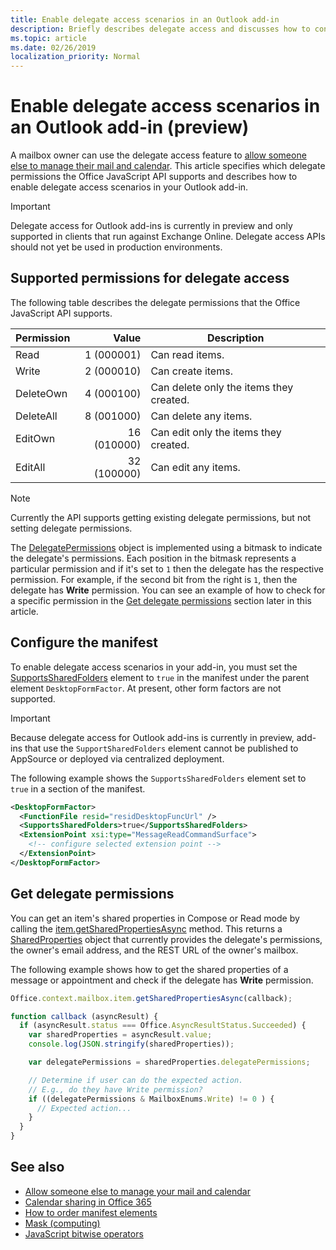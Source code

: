 ```yaml
---
title: Enable delegate access scenarios in an Outlook add-in
description: Briefly describes delegate access and discusses how to configure add-in support.
ms.topic: article
ms.date: 02/26/2019
localization_priority: Normal
---
```


# Enable delegate access scenarios in an Outlook add-in (preview)

A mailbox owner can use the delegate access feature to [allow someone else to manage their mail and calendar](https://support.office.com/article/allow-someone-else-to-manage-your-mail-and-calendar-41c40c04-3bd1-4d22-963a-28eafec25926). This article specifies which delegate permissions the Office JavaScript API supports and describes how to enable delegate access scenarios in your Outlook add-in.

> [!IMPORTANT]
> Delegate access for Outlook add-ins is currently in preview and only supported in clients that run against Exchange Online. Delegate access APIs should not yet be used in production environments.

## Supported permissions for delegate access

The following table describes the delegate permissions that the Office JavaScript API supports.

|Permission|Value|Description|
|---|---:|---|
|Read|1 (000001)|Can read items.|
|Write|2 (000010)|Can create items.|
|DeleteOwn|4 (000100)|Can delete only the items they created.|
|DeleteAll|8 (001000)|Can delete any items.|
|EditOwn|16 (010000)|Can edit only the items they created.|
|EditAll|32 (100000)|Can edit any items.|

> [!NOTE]
> Currently the API supports getting existing delegate permissions, but not setting delegate permissions.

The [DelegatePermissions](/javascript/api/outlook/office.mailboxenums.delegatepermissions) object is implemented using a bitmask to indicate the delegate's permissions. Each position in the bitmask represents a particular permission and if it's set to `1` then the delegate has the respective permission. For example, if the second bit from the right is `1`, then the delegate has **Write** permission. You can see an example of how to check for a specific permission in the [Get delegate permissions](#get-delegate-permissions) section later in this article.

## Configure the manifest

To enable delegate access scenarios in your add-in, you must set the [SupportsSharedFolders](/office/dev/add-ins/reference/manifest/supportssharedfolders) element to `true` in the manifest under the parent element `DesktopFormFactor`. At present, other form factors are not supported.

> [!IMPORTANT]
> Because delegate access for Outlook add-ins is currently in preview, add-ins that use the `SupportSharedFolders` element cannot be published to AppSource or deployed via centralized deployment.

The following example shows the `SupportsSharedFolders` element set to `true` in a section of the manifest.

```XML
<DesktopFormFactor>
  <FunctionFile resid="residDesktopFuncUrl" />
  <SupportsSharedFolders>true</SupportsSharedFolders>
  <ExtensionPoint xsi:type="MessageReadCommandSurface">
    <!-- configure selected extension point -->
  </ExtensionPoint>
</DesktopFormFactor>
```

## Get delegate permissions

You can get an item's shared properties in Compose or Read mode by calling the [item.getSharedPropertiesAsync](/office/dev/add-ins/reference/objectmodel/preview-requirement-set/office.context.mailbox.item#getsharedpropertiesasyncoptions-callback) method. This returns a [SharedProperties](/javascript/api/outlook/office.sharedproperties) object that currently provides the delegate's permissions, the owner's email address, and the REST URL of the owner's mailbox.

The following example shows how to get the shared properties of a message or appointment and check if the delegate has **Write** permission.

```js
Office.context.mailbox.item.getSharedPropertiesAsync(callback);

function callback (asyncResult) {
  if (asyncResult.status === Office.AsyncResultStatus.Succeeded) {
    var sharedProperties = asyncResult.value;
    console.log(JSON.stringify(sharedProperties));

    var delegatePermissions = sharedProperties.delegatePermissions;

    // Determine if user can do the expected action.
    // E.g., do they have Write permission?
    if ((delegatePermissions & MailboxEnums.Write) != 0 ) {
      // Expected action...
    }
  }
}
```

## See also

- [Allow someone else to manage your mail and calendar](https://support.office.com/article/allow-someone-else-to-manage-your-mail-and-calendar-41c40c04-3bd1-4d22-963a-28eafec25926)
- [Calendar sharing in Office 365](https://support.office.com/article/calendar-sharing-in-office-365-b576ecc3-0945-4d75-85f1-5efafb8a37b4)
- [How to order manifest elements](/office/dev/add-ins/develop/manifest-element-ordering)
- [Mask (computing)](https://en.wikipedia.org/wiki/Mask_(computing))
- [JavaScript bitwise operators](https://www.w3schools.com/js/js_bitwise.asp)